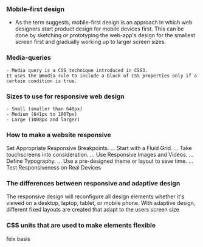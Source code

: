 
### Mobile-first design

-   As the term suggests, mobile-first design is an approach in which web designers start product design for mobile    devices first. This can be done by sketching or prototyping the web-app's design for the smallest screen first and gradually working up to larger screen sizes.

### Media-queries
    - Media query is a CSS technique introduced in CSS3.
    It uses the @media rule to include a block of CSS properties only if a certain condition is true.
### Sizes to use for responsive web design
    - Small (smaller than 640px)
    - Medium (641px to 1007px)
    - Large (1008px and larger)

### How to make a website responsive
Set Appropriate Responsive Breakpoints. ...
Start with a Fluid Grid. ...
Take touchscreens into consideration. ...
Use Responsive Images and Videos. ...
Define Typography. ...
Use a pre-designed theme or layout to save time. ...
Test Responsiveness on Real Devices
### The differences between responsive and adaptive design
The responsive design will reconfigure all design elements whether it's viewed on a desktop, laptop, tablet, or mobile phone. With adaptive design, different fixed layouts are created that adapt to the users screen size
### CSS units that are used to make elements flexible
felx basis